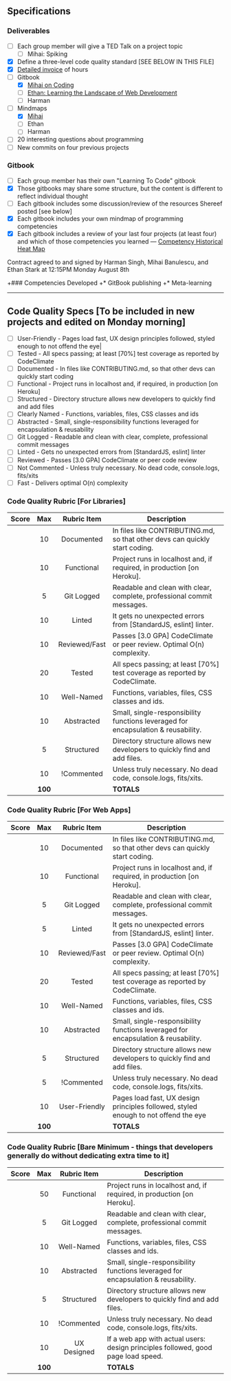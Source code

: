 ## Specifications

### Deliverables
- [ ] Each group member will give a TED Talk on a project topic
  - [ ] Mihai: Spiking
- [x] Define a three-level code quality standard [SEE BELOW IN THIS FILE]
- [x] [Detailed invoice](https://docs.google.com/spreadsheets/d/1GxSXhguI27apeWIzUFp_2f_T2xOPUWv5h-ry6RQvvoU/edit#gid=0) of hours
- [ ] Gitbook
  - [x] [Mihai on Coding](https://bluemihai.gitbooks.io/mihai-on-coding/content/)
  - [ ] [Ethan: Learning the Landscape of Web Development](https://ethanjstark.gitbooks.io/landscape-of-web/content)
  - [ ] Harman
- [ ] Mindmaps
  - [x] [Mihai](https://www.mindmeister.com/739674955/dev-competencies)
  - [ ] Ethan
  - [ ] Harman
- [ ] 20 interesting questions about programming
- [ ] New commits on four previous projects 

### Gitbook 
- [ ] Each group member has their own "Learning To Code" gitbook
- [x] Those gitbooks may share some structure, but the content is different to reflect individual thought
- [ ] Each gitbook includes some discussion/review of the resources Shereef posted [see below]
- [x] Each gitbook includes your own mindmap of programming competencies
- [x] Each gitbook includes a review of your last four projects (at least four) and which of those 
competencies you learned — [Competency Historical Heat Map](https://docs.google.com/spreadsheets/d/1bzi_8tOLrB18tIr21_7JSo9g5-x8x4KiticBPKWFVr0/edit#gid=0)

Contract agreed to and signed by Harman Singh, Mihai Banulescu, and Ethan Stark at 12:15PM Monday August 8th

+### Competencies Developed
+* GitBook publishing
+* Meta-learning

<hr>

## Code Quality Specs [To be included in new projects and edited on Monday morning]

- [ ] User-Friendly - Pages load fast, UX design principles followed, styled enough to not offend the eye|
- [ ] Tested - All specs passing; at least [70%] test coverage as reported by CodeClimate
- [ ] Documented - In files like CONTRIBUTING.md, so that other devs can quickly start coding
- [ ] Functional - Project runs in localhost and, if required, in production [on Heroku]
- [ ] Structured - Directory structure allows new developers to quickly find and add files
- [ ] Clearly Named - Functions, variables, files, CSS classes and ids
- [ ] Abstracted - Small, single-responsibility functions leveraged for encapsulation & reusability
- [ ] Git Logged - Readable and clean with clear, complete, professional commit messages
- [ ] Linted - Gets no unexpected errors from [StandardJS, eslint] linter
- [ ] Reviewed - Passes [3.0 GPA] CodeClimate or peer code review
- [ ] Not Commented - Unless truly necessary. No dead code, console.logs, fits/xits
- [ ] Fast - Delivers optimal O(n) complexity

### Code Quality Rubric [For Libraries]

| Score | Max     | Rubric Item  | Description                                                                        |
|-------|:-------:|:------------:|------------------------------------------------------------------------------------|
|       | 10      | Documented   | In files like CONTRIBUTING.md, so that other devs can quickly start coding.        |
|       | 10      | Functional   | Project runs in localhost and, if required, in production [on Heroku].             |
|       | 5       | Git Logged   | Readable and clean with clear, complete, professional commit messages.             |
|       | 10      | Linted       | It gets no unexpected errors from [StandardJS, eslint] linter.                     |
|       | 10      | Reviewed/Fast| Passes [3.0 GPA] CodeClimate or peer review. Optimal O(n) complexity.              |
|       | 20      | Tested       | All specs passing; at least [70%] test coverage as reported by CodeClimate.        |
|       | 10      | Well-Named| Functions, variables, files, CSS classes and ids.                                  |
|       | 10      | Abstracted   | Small, single-responsibility functions leveraged for encapsulation & reusability.  |
|       | 5       | Structured   | Directory structure allows new developers to quickly find and add files.           |
|       | 10      | !Commented   | Unless truly necessary. No dead code, console.logs, fits/xits.                     |
|       |<b>100</b>|              | <b>TOTALS</b>                                                                     |


### Code Quality Rubric [For Web Apps]

| Score | Max     | Rubric Item  | Description                                                                        |
|-------|:-------:|:------------:|------------------------------------------------------------------------------------|
|       | 10      | Documented   | In files like CONTRIBUTING.md, so that other devs can quickly start coding.        |
|       | 10      | Functional   | Project runs in localhost and, if required, in production [on Heroku].             |
|       | 5       | Git Logged   | Readable and clean with clear, complete, professional commit messages.             |
|       | 5       | Linted       | It gets no unexpected errors from [StandardJS, eslint] linter.                     |
|       | 10      | Reviewed/Fast| Passes [3.0 GPA] CodeClimate or peer review. Optimal O(n) complexity.              |
|       | 20      | Tested       | All specs passing; at least [70%] test coverage as reported by CodeClimate.        |
|       | 10      | Well-Named| Functions, variables, files, CSS classes and ids.                                  |
|       | 10      | Abstracted   | Small, single-responsibility functions leveraged for encapsulation & reusability.  |
|       | 5       | Structured   | Directory structure allows new developers to quickly find and add files.           |
|       | 5       | !Commented| Unless truly necessary. No dead code, console.logs, fits/xits.                     |
|       | 10      | User-Friendly| Pages load fast, UX design principles followed, styled enough to not offend the eye|
|       |<b>100</b>|             | <b>TOTALS</b>                                                                      |


### Code Quality Rubric [Bare Minimum - things that developers generally do without dedicating extra time to it]

| Score | Max     | Rubric Item  | Description                                                                        |
|-------|:-------:|:------------:|------------------------------------------------------------------------------------|
|       | 50      | Functional   | Project runs in localhost and, if required, in production [on Heroku].             |
|       | 5       | Git Logged   | Readable and clean with clear, complete, professional commit messages.             |
|       | 10      | Well-Named| Functions, variables, files, CSS classes and ids.                                  |
|       | 10      | Abstracted   | Small, single-responsibility functions leveraged for encapsulation & reusability.  |
|       | 5       | Structured   | Directory structure allows new developers to quickly find and add files.           |
|       | 10      | !Commented| Unless truly necessary. No dead code, console.logs, fits/xits.                     |
|       | 10      | UX Designed  | If a web app with actual users: design principles followed, good page load speed.  |
|       |<b>100</b>|              | <b>TOTALS</b>                                                                     |
